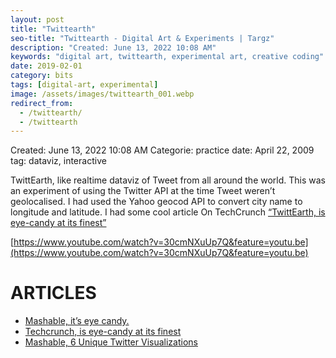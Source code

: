 ```yaml
---
layout: post
title: "Twittearth"
seo-title: "Twittearth - Digital Art & Experiments | Targz"
description: "Created: June 13, 2022 10:08 AM"
keywords: "digital art, twittearth, experimental art, creative coding"
date: 2019-02-01
category: bits
tags: [digital-art, experimental]
image: /assets/images/twittearth_001.webp
redirect_from:
  - /twittearth/
  - /twittearth
---
```


Created: June 13, 2022 10:08 AM
Categorie: practice
date: April 22, 2009
tag: dataviz, interactive

TwittEarth, like realtime dataviz of Tweet from all around the world. This was an experiment of using the Twitter API at the time Tweet weren’t geolocalised. I had used the Yahoo geocod API to convert city name to longitude and latitude. I had some cool article On TechCrunch [“TwittEarth, is eye-candy at its finest”](https://techcrunch.com/2008/04/20/twittearth-makes-twitter-a-global-experience/)

[https://www.youtube.com/watch?v=30cmNXuUp7Q&feature=youtu.be](https://www.youtube.com/watch?v=30cmNXuUp7Q&feature=youtu.be)



# ARTICLES

- [Mashable, it’s eye candy.](http://mashable.com/2008/04/20/twittearth-visualization/#CBF9U5vP4iqL)
- [Techcrunch, is eye-candy at its finest](https://techcrunch.com/2008/04/20/twittearth-makes-twitter-a-global-experience/)
- [Mashable, 6 Unique Twitter Visualizations](http://mashable.com/2009/03/16/twitter-visualizations/#dGsnq6j0RPq8)